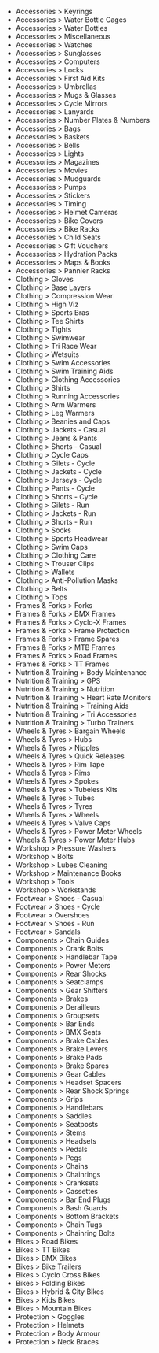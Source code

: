 - Accessories > Keyrings
- Accessories > Water Bottle Cages
- Accessories > Water Bottles
- Accessories > Miscellaneous
- Accessories > Watches
- Accessories > Sunglasses
- Accessories > Computers
- Accessories > Locks
- Accessories > First Aid Kits
- Accessories > Umbrellas
- Accessories > Mugs & Glasses
- Accessories > Cycle Mirrors
- Accessories > Lanyards
- Accessories > Number Plates & Numbers
- Accessories > Bags
- Accessories > Baskets
- Accessories > Bells
- Accessories > Lights
- Accessories > Magazines
- Accessories > Movies
- Accessories > Mudguards
- Accessories > Pumps
- Accessories > Stickers
- Accessories > Timing
- Accessories > Helmet Cameras
- Accessories > Bike Covers
- Accessories > Bike Racks
- Accessories > Child Seats
- Accessories > Gift Vouchers
- Accessories > Hydration Packs
- Accessories > Maps & Books
- Accessories > Pannier Racks
- Clothing > Gloves
- Clothing > Base Layers
- Clothing > Compression Wear
- Clothing > High Viz
- Clothing > Sports Bras
- Clothing > Tee Shirts
- Clothing > Tights
- Clothing > Swimwear
- Clothing > Tri Race Wear
- Clothing > Wetsuits
- Clothing > Swim Accessories
- Clothing > Swim Training Aids
- Clothing > Clothing Accessories
- Clothing > Shirts
- Clothing > Running Accessories
- Clothing > Arm Warmers
- Clothing > Leg Warmers
- Clothing > Beanies and Caps
- Clothing > Jackets - Casual
- Clothing > Jeans & Pants
- Clothing > Shorts - Casual
- Clothing > Cycle Caps
- Clothing > Gilets - Cycle
- Clothing > Jackets - Cycle
- Clothing > Jerseys - Cycle
- Clothing > Pants - Cycle
- Clothing > Shorts - Cycle
- Clothing > Gilets - Run
- Clothing > Jackets - Run
- Clothing > Shorts - Run
- Clothing > Socks
- Clothing > Sports Headwear
- Clothing > Swim Caps
- Clothing > Clothing Care
- Clothing > Trouser Clips
- Clothing > Wallets
- Clothing > Anti-Pollution Masks
- Clothing > Belts
- Clothing > Tops
- Frames & Forks > Forks
- Frames & Forks > BMX Frames
- Frames & Forks > Cyclo-X Frames
- Frames & Forks > Frame Protection
- Frames & Forks > Frame Spares
- Frames & Forks > MTB Frames
- Frames & Forks > Road Frames
- Frames & Forks > TT Frames
- Nutrition & Training > Body Maintenance
- Nutrition & Training > GPS
- Nutrition & Training > Nutrition
- Nutrition & Training > Heart Rate Monitors
- Nutrition & Training > Training Aids
- Nutrition & Training > Tri Accessories
- Nutrition & Training > Turbo Trainers
- Wheels & Tyres > Bargain Wheels
- Wheels & Tyres > Hubs
- Wheels & Tyres > Nipples
- Wheels & Tyres > Quick Releases
- Wheels & Tyres > Rim Tape
- Wheels & Tyres > Rims
- Wheels & Tyres > Spokes
- Wheels & Tyres > Tubeless Kits
- Wheels & Tyres > Tubes
- Wheels & Tyres > Tyres
- Wheels & Tyres > Wheels
- Wheels & Tyres > Valve Caps
- Wheels & Tyres > Power Meter Wheels
- Wheels & Tyres > Power Meter Hubs
- Workshop > Pressure Washers
- Workshop > Bolts
- Workshop > Lubes Cleaning
- Workshop > Maintenance Books
- Workshop > Tools
- Workshop > Workstands
- Footwear > Shoes - Casual
- Footwear > Shoes - Cycle
- Footwear > Overshoes
- Footwear > Shoes - Run
- Footwear > Sandals
- Components > Chain Guides
- Components > Crank Bolts
- Components > Handlebar Tape
- Components > Power Meters
- Components > Rear Shocks
- Components > Seatclamps
- Components > Gear Shifters
- Components > Brakes
- Components > Derailleurs
- Components > Groupsets
- Components > Bar Ends
- Components > BMX Seats
- Components > Brake Cables
- Components > Brake Levers
- Components > Brake Pads
- Components > Brake Spares
- Components > Gear Cables
- Components > Headset Spacers
- Components > Rear Shock Springs
- Components > Grips
- Components > Handlebars
- Components > Saddles
- Components > Seatposts
- Components > Stems
- Components > Headsets
- Components > Pedals
- Components > Pegs
- Components > Chains
- Components > Chainrings
- Components > Cranksets
- Components > Cassettes
- Components > Bar End Plugs
- Components > Bash Guards
- Components > Bottom Brackets
- Components > Chain Tugs
- Components > Chainring Bolts
- Bikes > Road Bikes
- Bikes > TT Bikes
- Bikes > BMX Bikes
- Bikes > Bike Trailers
- Bikes > Cyclo Cross Bikes
- Bikes > Folding Bikes
- Bikes > Hybrid & City Bikes
- Bikes > Kids Bikes
- Bikes > Mountain Bikes
- Protection > Goggles
- Protection > Helmets
- Protection > Body Armour
- Protection > Neck Braces